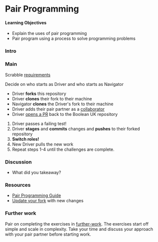 # Pair Programming

#### Learning Objectives
- Explain the uses of pair programming
- Pair program using a process to solve programming problems

### Intro



### Main

Scrabble [requirements](./requirements.md)

Decide on who starts as Driver and who starts as Navigator
- Driver **forks** this repository
- Driver **clones** their fork to their machine
- Navigator **clones** the Driver's fork to their machine
- Driver adds their pair partner as a [collaborator](https://docs.github.com/en/github/setting-up-and-managing-your-github-user-account/inviting-collaborators-to-a-personal-repository)
- Driver [opens a PR](https://docs.github.com/en/github/collaborating-with-issues-and-pull-requests/creating-a-pull-request) back to the Boolean UK repository

1. Driver passes a failing test!
2. Driver **stages** and **commits** changes and **pushes** to their forked repository
3. **Switch roles!**
4. New Driver pulls the new work
5. Repeat steps 1-4 until the challenges are complete.

### Discussion

- What did you takeaway?

### Resources

- [Pair Programming Guide](https://tuple.app/pair-programming-guide/template)
- [Update your fork](https://gist.github.com/CristinaSolana/1885435#gistcomment-2857738) with new changes


### Further work
Pair on completing the exercises in [further-work](./further-work). The exercises start off simple and scale in complexity. Take your time and discuss your approach with your pair partner before starting work.
